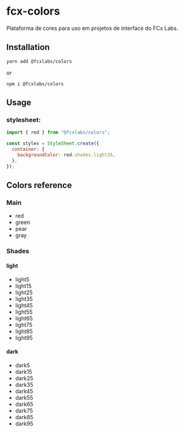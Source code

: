 # fcx-colors

Plataforma de cores para uso em projetos de interface do FCx Labs.

## Installation

`yarn add @fcxlabs/colors`

or

`npm i @fcxlabs/colors`

## Usage

### stylesheet:

```js
import { red } from "@fcxlabs/colors";

const styles = StyleSheet.create({
  container: {
    backgroundColor: red.shades.light35,
  },
});
```

## Colors reference

### Main

- red
- green
- pear
- gray

### Shades

#### light

- light5
- light15
- light25
- light35
- light45
- light55
- light65
- light75
- light85
- light95

#### dark

- dark5
- dark15
- dark25
- dark35
- dark45
- dark55
- dark65
- dark75
- dark85
- dark95
